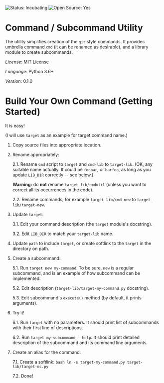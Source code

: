 ![Status: Incubating](https://img.shields.io/badge/status-incubating-blue.svg?style=flat)
![Open Source: Yes](https://img.shields.io/badge/open_source-MIT-green.svg?style=flat)

Command / Subcommand Utility
============================

The utility simplifies creation of the `git` style commands. It provides
umbrella command `cmd` (it can be renamed as desirable), and a library
module to create subcommands.

_License_: [MIT License](https://github.com/vadim-ex/subcommand/blob/master/license)

_Language_: Python 3.6+

_Version_: 0.1.0


Build Your Own Command (Getting Started)
========================================

It is easy!

(I will use `target` as an example for target command name.)

1. Copy source files into appropriate location.

2. Rename appropriately:

    2.1. Rename `cmd` script to `target` and `cmd-lib` to `target-lib`.
    (OK, any suitable name actually. It could be `foobar`, or `barfoo`,
    as long as you update `LIB_DIR` correctly -- see below.)

    **Warning:** do **not** rename `target-lib/cmdutil` (unless you want
    to correct all its occurrences in the code).

    2.2. Rename commands, for example `target-lib/cmd-new` to
    `target-lib/target-new`.

3. Update `target`:

    3.1. Edit your command description (the `target` module's
    docstring).

    3.2. Edit `LIB_DIR` to match your `target-lib` name.

4. Update `path` to include `target`, or create softlink to the `target`
in the directory on path.

5. Create a subcommand:

    5.1. Run `target new my-command`. To be sure, `new` is a regular
    subcommand, and is an example of how subcommand can be implemented.

    5.2. Edit description (`target-lib/target-my-command.py` docstring).

    5.3. Edit subcommand's `execute()` method (by default, it prints
    arguments).

6. Try it!

    6.1. Run `target` with no parameters. It should print list of
    subcommands with their first line of descriptions.

    6.2. Run `target my-subcommand --help`. It should print detailed
    description of the subcommand and its command line arguments.

7. Create an alias for the command:

    7.1. Create a softlink:
       ```bash
       ln -s target-my-command.py target-lib/target-mc.py
       ```

    7.2. Done!

